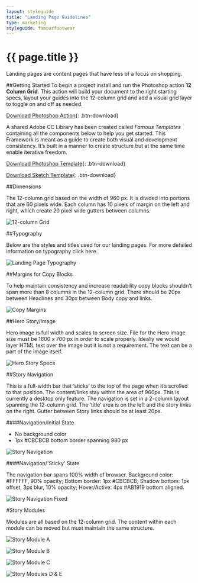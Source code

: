 ```yaml
---
layout: styleguide
title: "Landing Page Guidelines"
type: marketing
styleguide: famousfootwear
---
```


# {{ page.title }}
Landing pages are content pages that have less of a focus on shopping.

##Getting Started
To begin a project install and run the Photoshop action **12 Column Grid**. This action will build your document to the right starting specs, layout your guides into the 12-column grid and add a visual grid layer to toggle on and off as needed. 

[Download Photoshop Action](https://www.dropbox.com/s/hhzjrfu7p0tdnpc/12%20Column%20Grid.atn?dl=0 "Download"){: .btn-download}

A shared Adobe CC Library has been created called *Famous Templates* containing all the components below to help you get started. This Framework is meant as a guide to create both visual and development consistency. It’s built in a manner to create structure but at the same time enable iterative freedom.

[Download Photoshop Template](https://www.dropbox.com/s/lir5pizug7ioksz/fam_tpl-trends-lp.psd?dl=0 "Download"){: .btn-download}

[Download Sketch Template](https://www.dropbox.com/s/3bvi7mbgikgyq66/fam_tpl-trends-lp.sketch?dl=0 "Download"){: .btn-download}


##Dimensions

The 12-column grid based on the width of 960 px. It is divided into portions that are 60 pixels wide. Each column has 10 pixels of margin on the left and right, which create 20 pixel wide gutters between columns.

![12-column Grid](../../../assets/famousfootwear/images/marketing-lp-12-col-grid.png "12-column Grid")


##Typography

Below are the styles and titles used for our landing pages. For more detailed information on typography click here.

![Landing Page Typography](../../../assets/famousfootwear/images/marketing-lp-typography.png "Landing Page Typography")


##Margins for Copy Blocks

To help maintain consistency and increase readability copy blocks shouldn’t span more than 8 columns in the 12-column grid. There should be 20px between Headlines and 30px between Body copy and links.

![Copy Margins](../../../assets/famousfootwear/images/marketing-lp-margins.png "Copy Margins")


##Hero Story/Image

Hero image is full width and scales to screen size. File for the Hero image size must be 1600 x 700 px in order to scale properly. Ideally we would layer HTML text over the image but it is not a requirement. The text can be a part of the image itself.

![Hero Story Specs](../../../assets/famousfootwear/images/marketing-lp-hero-specs.png "Hero Story Specs")


##Story Navigation

This is a full-width bar that ‘sticks’ to the top of the page when it’s scrolled to that position. The content/links stay within the area of 960px. This is currently a desktop only feature. The navigation is set in a 2-column layout spanning the 12-column grid. The ‘title’ area is on the left and the story links on the right. Gutter between Story links should be at least 20px.

####Navigation/Initial State 

- No background color
- 1px #CBCBCB bottom border spanning 980 px

![Story Navigation](../../../assets/famousfootwear/images/marketing-lp-story-nav01.png "Story Navigation")

####Navigation/'Sticky' State  

The navigation bar spans 100% width of browser. Background color: #FFFFFF, 90% opacity; Bottom border: 1px #CBCBCB;  Shadow bottom: 1px offset, 3px blur, 10% opacity; Hover/Active: 4px #AB1919 bottom aligned.

![Story Navigation Fixed](../../../assets/famousfootwear/images/marketing-lp-story-nav02.png "Story Navigation Fixed")


#Story Modules

Modules are all based on the 12-column grid. The content within each module can be moved but must maintain the same structure.

![Story Module A](../../../assets/famousfootwear/images/marketing-lp-sm-a.png "Story Module A")

![Story Module B](../../../assets/famousfootwear/images/marketing-lp-sm-b.png "Story Module B")

![Story Module C](../../../assets/famousfootwear/images/marketing-lp-sm-c.png "Story Module C")

![Story Modules D & E](../../../assets/famousfootwear/images/marketing-lp-sm-d-e.png "Story Modules D & E")


